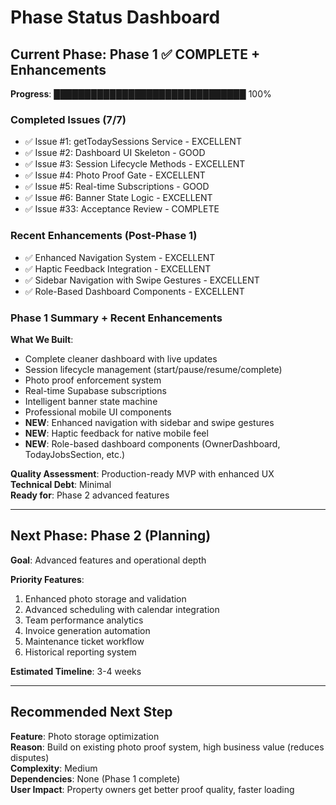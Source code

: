 # Phase Status Dashboard

## Current Phase: Phase 1 ✅ COMPLETE + Enhancements

**Progress**: ███████████████████████████████ 100%

### Completed Issues (7/7)
- ✅ Issue #1: getTodaySessions Service - EXCELLENT
- ✅ Issue #2: Dashboard UI Skeleton - GOOD  
- ✅ Issue #3: Session Lifecycle Methods - EXCELLENT
- ✅ Issue #4: Photo Proof Gate - EXCELLENT
- ✅ Issue #5: Real-time Subscriptions - GOOD
- ✅ Issue #6: Banner State Logic - EXCELLENT
- ✅ Issue #33: Acceptance Review - COMPLETE

### Recent Enhancements (Post-Phase 1)
- ✅ Enhanced Navigation System - EXCELLENT
- ✅ Haptic Feedback Integration - EXCELLENT
- ✅ Sidebar Navigation with Swipe Gestures - EXCELLENT
- ✅ Role-Based Dashboard Components - EXCELLENT

### Phase 1 Summary + Recent Enhancements
**What We Built**:
- Complete cleaner dashboard with live updates
- Session lifecycle management (start/pause/resume/complete)
- Photo proof enforcement system
- Real-time Supabase subscriptions
- Intelligent banner state machine
- Professional mobile UI components
- **NEW**: Enhanced navigation with sidebar and swipe gestures
- **NEW**: Haptic feedback for native mobile feel
- **NEW**: Role-based dashboard components (OwnerDashboard, TodayJobsSection, etc.)

**Quality Assessment**: Production-ready MVP with enhanced UX  
**Technical Debt**: Minimal  
**Ready for**: Phase 2 advanced features  

---

## Next Phase: Phase 2 (Planning)

**Goal**: Advanced features and operational depth

**Priority Features**:
1. Enhanced photo storage and validation
2. Advanced scheduling with calendar integration
3. Team performance analytics
4. Invoice generation automation
5. Maintenance ticket workflow
6. Historical reporting system

**Estimated Timeline**: 3-4 weeks

---

## Recommended Next Step
**Feature**: Photo storage optimization  
**Reason**: Build on existing photo proof system, high business value (reduces disputes)  
**Complexity**: Medium  
**Dependencies**: None (Phase 1 complete)  
**User Impact**: Property owners get better proof quality, faster loading

